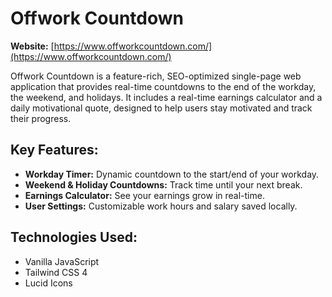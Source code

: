 # Offwork Countdown

**Website:** [https://www.offworkcountdown.com/](https://www.offworkcountdown.com/)

Offwork Countdown is a feature-rich, SEO-optimized single-page web application that provides real-time countdowns to the end of the workday, the weekend, and holidays. It includes a real-time earnings calculator and a daily motivational quote, designed to help users stay motivated and track their progress.

## Key Features:
*   **Workday Timer:** Dynamic countdown to the start/end of your workday.
*   **Weekend & Holiday Countdowns:** Track time until your next break.
*   **Earnings Calculator:** See your earnings grow in real-time.
*   **User Settings:** Customizable work hours and salary saved locally.

## Technologies Used:
*   Vanilla JavaScript
*   Tailwind CSS 4
*   Lucid Icons
